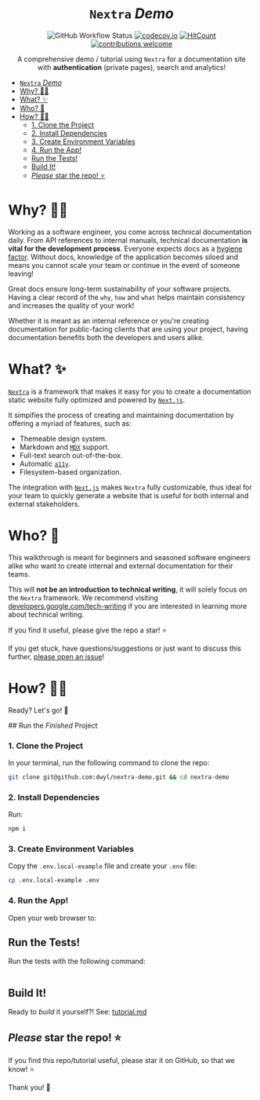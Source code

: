 <div align="center">

# `Nextra` _Demo_

![GitHub Workflow Status](https://img.shields.io/github/actions/workflow/status/dwyl/nextra-demo/ci.yml?label=build&style=flat-square&branch=main)
[![codecov.io](https://img.shields.io/codecov/c/github/dwyl/nextra-demo/main.svg?style=flat-square)](https://codecov.io/github/dwyl/nextra-demo?branch=main)
[![HitCount](https://hits.dwyl.com/dwyl/nextra-demo.svg?style=flat-square)](https://hits.dwyl.com/dwyl/nextra-demo)
[![contributions welcome](https://img.shields.io/badge/contributions-welcome-brightgreen.svg?style=flat-square)](https://github.com/dwyl/nextra-demo/issues)

A comprehensive demo / tutorial
using `Nextra` for a documentation site <br />
with
**authentication**
(private pages),
search and analytics!

</div>

<!--
Note: the Table of Contents is auto-generated/updated by Markdown All-in-One 
https://marketplace.visualstudio.com/items?itemName=yzhang.markdown-all-in-one
-->

- [`Nextra` _Demo_](#nextra-demo)
- [Why? 🤷‍♀️](#why-️)
- [What? ✨](#what-)
- [Who? 👥](#who-)
- [How? 👩‍💻](#how-)
    - [1. Clone the Project](#1-clone-the-project)
    - [2. Install Dependencies](#2-install-dependencies)
    - [3. Create Environment Variables](#3-create-environment-variables)
    - [4. Run the App!](#4-run-the-app)
  - [Run the Tests!](#run-the-tests)
  - [Build It!](#build-it)
  - [_Please_ star the repo! ⭐️](#please-star-the-repo-️)


# Why? 🤷‍♀️

Working as a software engineer,
you come across technical documentation daily.
From API references to internal manuals,
technical documentation
**is vital for the development process**.
Everyone expects docs as a
[hygiene factor](https://en.wikipedia.org/wiki/Two-factor_theory#:~:text=Hygiene%20factors).
Without docs,
knowledge of the application becomes siloed
and means you cannot scale your team
or continue in the event of someone leaving!

Great docs ensure long-term sustainability of your software projects.
Having a clear record
of the `why`, `how` and `what`
helps maintain consistency
and increases the quality of your work!

Whether it is meant as an internal reference
or you're creating documentation for public-facing clients
that are using your project,
having documentation benefits both the developers and users alike.


# What? ✨

[`Nextra`](https://nextra.site/) is a framework
that makes it easy for you to create a documentation static website
fully optimized and powered by 
[`Next.js`](https://github.com/dwyl/learn-nextjs).

It simpifies the process of creating and maintaining documentation
by offering a myriad of features, such as:
- Themeable design system.
- Markdown and [`MDX`](https://nextra.site/docs/guide/markdown) support.
- Full-text search out-of-the-box.
- Automatic [`a11y`](https://www.a11yproject.com/).
- Filesystem-based organization.

The integration with
[`Next.js`](https://github.com/dwyl/learn-nextjs)
makes `Nextra` fully customizable,
thus ideal for your team
to quickly generate a website
that is useful for both internal and external stakeholders.

# Who? 👥

This walkthrough is meant for beginners
and seasoned software engineers alike
who want to create internal and external
documentation for their teams.

This will **not be an introduction to technical writing**,
it will solely focus on the `Nextra` framework.
We recommend visiting 
[developers.google.com/tech-writing](https://developers.google.com/tech-writing/overview)
if you are interested in learning more about technical writing.

If you find it useful, please give the repo a star! ⭐️

If you get stuck, have questions/suggestions
or just want to discuss this further,
[please open an issue](https://github.com/dwyl/nextra-demo/issues)!

# How? 👩‍💻 

Ready? Let's go! 🚀

## Run the _Finished_ Project

### 1. Clone the Project

In your terminal, 
run the following command to clone the repo:

```sh
git clone git@github.com:dwyl/nextra-demo.git && cd nextra-demo
```

### 2. Install Dependencies

Run:

```sh
npm i
```

### 3. Create Environment Variables

Copy the `.env.local-example` file and create your `.env` file:

```sh
cp .env.local-example .env
```



### 4. Run the App!


Open your web browser to:



## Run the Tests!

Run the tests with the following command:

```sh

```

## Build It!

Ready to _build_ it yourself?!
See:
[tutorial.md](./tutorial.md)


## _Please_ star the repo! ⭐️

If you find this repo/tutorial useful,
please star it on GitHub, so that we know! ⭐

Thank you! 🙏